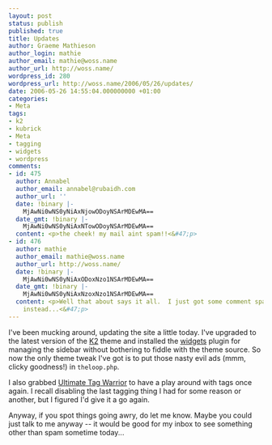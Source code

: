 ```yaml
---
layout: post
status: publish
published: true
title: Updates
author: Graeme Mathieson
author_login: mathie
author_email: mathie@woss.name
author_url: http://woss.name/
wordpress_id: 280
wordpress_url: http://woss.name/2006/05/26/updates/
date: 2006-05-26 14:55:04.000000000 +01:00
categories:
- Meta
tags:
- k2
- kubrick
- Meta
- tagging
- widgets
- wordpress
comments:
- id: 475
  author: Annabel
  author_email: annabel@rubaidh.com
  author_url: ''
  date: !binary |-
    MjAwNi0wNS0yNiAxNjowODoyNSArMDEwMA==
  date_gmt: !binary |-
    MjAwNi0wNS0yNiAxNTowODoyNSArMDEwMA==
  content: <p>the cheek! my mail aint spam!!<&#47;p>
- id: 476
  author: mathie
  author_email: mathie@woss.name
  author_url: http://woss.name/
  date: !binary |-
    MjAwNi0wNS0yNiAxODoxNzo1NSArMDEwMA==
  date_gmt: !binary |-
    MjAwNi0wNS0yNiAxNzoxNzo1NSArMDEwMA==
  content: <p>Well that about says it all.  I just got some comment spam to approve
    instead...<&#47;p>
---
```

I've been mucking around, updating the site a little today.  I've upgraded to the latest version of the [K2](http:&#47;&#47;getk2.com&#47;) theme and installed the [widgets](http:&#47;&#47;automattic.com&#47;code&#47;widgets&#47;) plugin for managing the sidebar without bothering to fiddle with the theme source.  So now the only theme tweak I've got is to put those nasty evil ads (mmm, clicky goodness!) in `theloop.php`.

I also grabbed [Ultimate Tag Warrior](http:&#47;&#47;www.neato.co.nz&#47;ultimate-tag-warrior&#47;) to have a play around with tags once again.  I recall disabling the last tagging thing I had for some reason or another, but I figured I'd give it a go again.

Anyway, if you spot things going awry, do let me know.  Maybe you could just talk to me anyway -- it would be good for my inbox to see  something other than spam sometime today...
